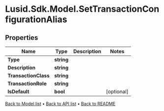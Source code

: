# Lusid.Sdk.Model.SetTransactionConfigurationAlias

## Properties

Name | Type | Description | Notes
------------ | ------------- | ------------- | -------------
**Type** | **string** |  | 
**Description** | **string** |  | 
**TransactionClass** | **string** |  | 
**TransactionRole** | **string** |  | 
**IsDefault** | **bool** |  | [optional] 

[Back to Model list](../README.md#documentation-for-models) &#8226; [Back to API list](../README.md#documentation-for-api-endpoints) &#8226; [Back to README](../README.md)

